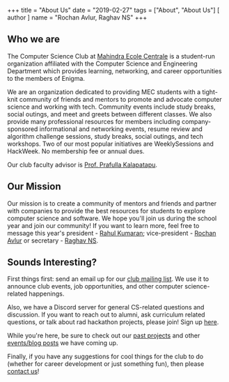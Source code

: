 +++
title = "About Us"
date = "2019-02-27"
tags = ["About", "About Us"]
[ author ]
  name = "Rochan Avlur, Raghav NS"
+++

## Who we are

The Computer Science Club at <a href="https://www.mahindraecolecentrale.edu.in/">Mahindra Ecole Centrale</a> is a student-run organization affiliated with the Computer Science and Engineering Department which provides learning, networking, and career opportunities to the members of Enigma.

We are an organization dedicated to providing MEC students with a tight-knit community of friends and mentors to promote and advocate computer science and working with tech. Community events include study breaks, social outings, and meet and greets between different classes. We also provide many professional resources for members including company-sponsored informational and networking events, resume review and algorithm challenge sessions, study breaks, social outings, and tech workshops. Two of our most popular initiatives are WeeklySessions and HackWeek. No membership fee or annual dues.

Our club faculty advisor is <a href>Prof. Prafulla Kalapatapu<a>.

## Our Mission

Our mission is to create a community of mentors and friends and partner with companies to provide the best resources for students to explore computer science and software. We hope you'll join us during the school year and join our community! If you want to learn more, feel free to message this year's president - <a href>Rahul Kumaran</a>; vice-president - <a href="https://rochan-a.github.io">Rochan Avlur</a> or secretary - <a href="https://icecereal.github.io">Raghav NS</a>.


## Sounds Interesting?

First things first: send an email  up for our <a href>club mailing list</a>. We use it to announce club events, job opportunities, and other computer science-related happenings.

Also, we have a Discord server for general CS-related questions and discussion. If you want to reach out to alumni, ask curriculum related questions, or talk about rad hackathon projects, please join! Sign up <a href>here</a>.

While you're here, be sure to check out our <a href>past projects</a> and other <a href>events/blog posts</a> we have coming up.

Finally, if you have any suggestions for cool things for the club to do (whether for career development or just something fun), then please <a href>contact us</a>!
